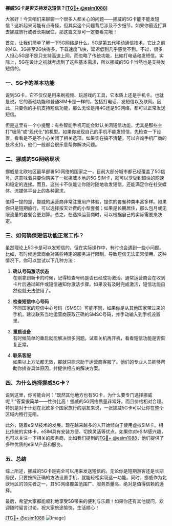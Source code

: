 **挪威5G卡是否支持发送短信？[[TG💪+ @esim1088](https://t.me/s/esim1088)]**

大家好！今天咱们来聊聊一个很多人都关心的问题——挪威的5G卡能不能发短信？这听起来可能有点奇怪，但其实这个问题背后涉及不少细节。如果你最近打算去挪威旅行或者长期居住，那这篇文章可一定要看完哦！

首先，让我们简单了解一下5G网络是什么。5G是第五代移动通信技术，它比之前的4G、3G甚至2G快得多，下载速度飞快，延迟低到几乎感觉不到。不过，很多人担心5G是不是只支持高速上网，而忽略了传统功能，比如打电话和发短信。实际上，5G在设计之初就考虑到了这些基本需求，所以挪威的5G卡当然也是支持发短信的。

### 一、5G卡的基本功能

说到5G卡，它不仅仅是用来刷视频、玩游戏的工具，它本质上还是手机卡。也就是说，它的基础功能和普通SIM卡是一样的，包括打电话、发短信以及联网。因此，只要你的手机支持短信功能，那么无论是用4G还是5G网络，都可以正常发送短信。

但是这里有一个小提醒：有些智能手机可能会默认关闭短信功能，尤其是那些主打“极简”或“现代化”的机型。如果你发现自己的手机不能发短信，先检查一下设置，看看是不是不小心关闭了相关选项。如果实在搞不清楚，可以咨询手机厂商的技术支持，他们一般都会很乐意帮你解决问题。

### 二、挪威的5G网络现状

挪威是北欧地区最早部署5G网络的国家之一，目前大部分城市都已经覆盖了5G信号。这意味着只要你购买了一张挪威本地的5G SIM卡，就可以享受到超快的网速和稳定的连接。而且，这张卡不仅能让你随时随地收发短信，还能满足你在社交媒体、流媒体平台上的各种需求。

值得一提的是，挪威的运营商非常注重用户体验，提供的套餐种类丰富多样。如果你只是短期旅行，可以选择按天计费的小型套餐；如果是长期居住，那么包月或无限流量的套餐会更划算。总之，在选择运营商时，可以根据自己的实际需要来决定。

### 三、如何确保短信功能正常工作？

虽然理论上5G卡是可以发短信的，但在实际操作中，有时也会遇到一些小问题。比如，有时候运营商会对某些特定的服务进行限制，导致短信无法正常使用。这种情况下，你可以尝试以下几种方法：

1. **确认号码激活状态**  
   在刚拿到新卡的时候，记得检查号码是否已经成功激活。通常运营商会在收到卡片后通过邮件或短信通知你激活步骤。如果没有及时完成激活，短信功能自然也就无法使用了。

2. **检查短信中心号码**  
   不同国家的短信中心号码（SMSC）可能不同，如果你是从其他国家带过来的手机，建议联系当地运营商获取正确的SMSC号码，并手动输入到手机设置里。

3. **重启设备**  
   有时候简单的重启就能解决很多问题。试着关机再开机，看看短信功能是否恢复正常。

4. **联系客服**  
   如果以上方法都无效，那就只能求助于运营商客服了。他们的专业人员能够帮助你排查具体原因，并提供相应的解决方案。

### 四、为什么选择挪威5G卡？

说到这里，你可能会问：“既然其他地方也有5G卡，为什么要专门选择挪威呢？”答案很简单——性价比高！挪威的5G网络质量非常好，而且价格相对合理。特别是对于计划在北欧多个国家旅行的朋友来说，一张挪威5G卡可以让你在整个区域内畅行无阻。

此外，随着eSIM技术的发展，现在越来越多的人开始倾向于使用虚拟SIM卡。相比传统的实体卡，eSIM具有安装方便、切换灵活等优点。如果你对eSIM感兴趣，也可以关注一下相关的服务商，比如我们提到的[TG💪+ @esim1088](https://t.me/s/esim1088)，他们提供了多种优质的eSIM产品和服务。

### 五、总结

综上所述，挪威的5G卡是完全可以用来发送短信的。无论你是短期游客还是长期居民，只要按照正确的方法设置手机，就能轻松实现这一功能。同时，挪威作为北欧地区的领先者之一，其5G网络覆盖范围广、服务质量高，绝对是值得信赖的选择。

最后，希望大家都能顺利地享受5G带来的便利与乐趣！如果你还有其他疑问，欢迎随时留言讨论。祝大家旅途愉快，生活顺心！

[[TG💪+ @esim1088](https://t.me/s/esim1088) ![Image](https://i.postimg.cc/4NQfJmqS/Snipaste-2025-05-13-00-14-12.png)]